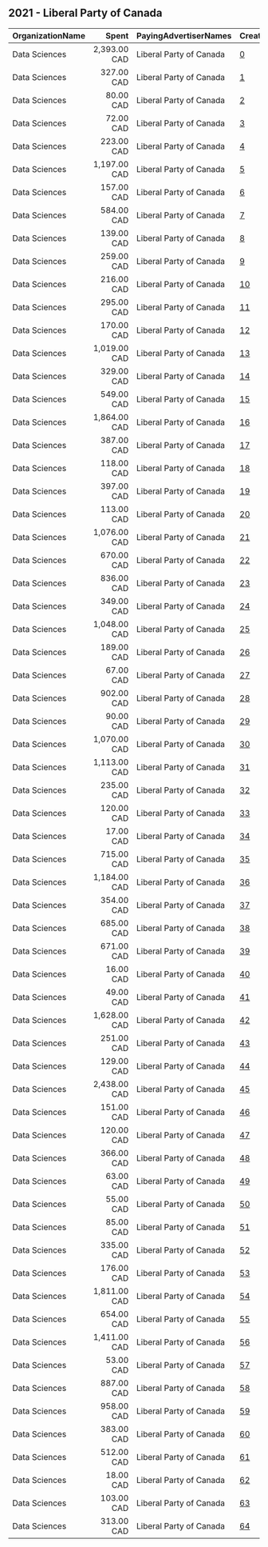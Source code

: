 ## 2021 - Liberal Party of Canada 
|OrganizationName|Spent|PayingAdvertiserNames|CreativeUrls|Impressions|Genders|AgeBrackets|CountryCodes|BillingAddresses|CandidateBallotInformation|
|:---|---:|:---|:---|---:|:---|:---|:---|:---|:---|
|Data Sciences|2,393.00 CAD|Liberal Party of Canada|[0](https://www.snap.com/political-ads/asset/307a6de4d4744e17d691287a9e7fe5be0a6c78c6b288c402c1e169e0a82c6c15?mediaType=mp4)|82,575||18+|canada|"423 rue St-Nicolas suite 400,Montreal,H2Y2P4,CA"|Liberal Party of Canada|
|Data Sciences|327.00 CAD|Liberal Party of Canada|[1](https://www.snap.com/political-ads/asset/a05836c27604bd679f8568064dd4e36d185e340eadd79d4546c415896dc3dcfb?mediaType=mp4)|25,514||18+|canada|"423 rue St-Nicolas suite 400,Montreal,H2Y2P4,CA"|Liberal Party of Canada|
|Data Sciences|80.00 CAD|Liberal Party of Canada|[2](https://www.snap.com/political-ads/asset/a05836c27604bd679f8568064dd4e36d185e340eadd79d4546c415896dc3dcfb?mediaType=mp4)|3,831||18+|canada|"423 rue St-Nicolas suite 400,Montreal,H2Y2P4,CA"|Liberal Party of Canada|
|Data Sciences|72.00 CAD|Liberal Party of Canada|[3](https://www.snap.com/political-ads/asset/bc31f0c52295b6fc7aeb0f0712b8f6ad36de43ef073bdb8e4e0667336404857d?mediaType=mp4)|3,131||18+|canada|"423 rue St-Nicolas suite 400,Montreal,H2Y2P4,CA"|Liberal Party of Canada|
|Data Sciences|223.00 CAD|Liberal Party of Canada|[4](https://www.snap.com/political-ads/asset/a04869d8f62cb195a8460ffe6ee441c8a20457b7e88256dda4851e2276e53e9c?mediaType=mp4)|16,912||18+|canada|"423 rue St-Nicolas suite 400,Montreal,H2Y2P4,CA"|Liberal Party of Canada|
|Data Sciences|1,197.00 CAD|Liberal Party of Canada|[5](https://www.snap.com/political-ads/asset/8398a08f1dde384e67c1cfc8cfae1f51ebcba2e1fdde63a943c5eecfdbd1341e?mediaType=mp4)|54,389||18+|canada|"423 rue St-Nicolas suite 400,Montreal,H2Y2P4,CA"|Liberal Party of Canada|
|Data Sciences|157.00 CAD|Liberal Party of Canada|[6](https://www.snap.com/political-ads/asset/307a6de4d4744e17d691287a9e7fe5be0a6c78c6b288c402c1e169e0a82c6c15?mediaType=mp4)|8,055||18+|canada|"423 rue St-Nicolas suite 400,Montreal,H2Y2P4,CA"|Liberal Party of Canada|
|Data Sciences|584.00 CAD|Liberal Party of Canada|[7](https://www.snap.com/political-ads/asset/8398a08f1dde384e67c1cfc8cfae1f51ebcba2e1fdde63a943c5eecfdbd1341e?mediaType=mp4)|24,029||18+|canada|"423 rue St-Nicolas suite 400,Montreal,H2Y2P4,CA"|Liberal Party of Canada|
|Data Sciences|139.00 CAD|Liberal Party of Canada|[8](https://www.snap.com/political-ads/asset/bc31f0c52295b6fc7aeb0f0712b8f6ad36de43ef073bdb8e4e0667336404857d?mediaType=mp4)|6,044||18+|canada|"423 rue St-Nicolas suite 400,Montreal,H2Y2P4,CA"|Liberal Party of Canada|
|Data Sciences|259.00 CAD|Liberal Party of Canada|[9](https://www.snap.com/political-ads/asset/afc15988028fca5b22f2e2005cc67e385b52b9fb91ef8457a29787ccb4289a1b?mediaType=mp4)|13,824||18+|canada|"423 rue St-Nicolas suite 400,Montreal,H2Y2P4,CA"|Liberal Party of Canada|
|Data Sciences|216.00 CAD|Liberal Party of Canada|[10](https://www.snap.com/political-ads/asset/0fe6f8dcc549d2935d367e569d3b62fe89e201752b52cee415a90fb5134682ef?mediaType=mp4)|10,069||18+|canada|"423 rue St-Nicolas suite 400,Montreal,H2Y2P4,CA"|Liberal Party of Canada|
|Data Sciences|295.00 CAD|Liberal Party of Canada|[11](https://www.snap.com/political-ads/asset/ffed37779ce77dfb93b01d2018f75b7f9343c0ccd185e5ebf2365c300d08bdb7?mediaType=mp4)|8,674||18+|canada|"423 rue St-Nicolas suite 400,Montreal,H2Y2P4,CA"|Liberal Party of Canada|
|Data Sciences|170.00 CAD|Liberal Party of Canada|[12](https://www.snap.com/political-ads/asset/df00456600fcc944b8314b574c26528cd0e257af4d5e86305ade162fc5b50ca8?mediaType=mp4)|7,463||18+|canada|"423 rue St-Nicolas suite 400,Montreal,H2Y2P4,CA"|Liberal Party of Canada|
|Data Sciences|1,019.00 CAD|Liberal Party of Canada|[13](https://www.snap.com/political-ads/asset/307a6de4d4744e17d691287a9e7fe5be0a6c78c6b288c402c1e169e0a82c6c15?mediaType=mp4)|33,776||18+|canada|"423 rue St-Nicolas suite 400,Montreal,H2Y2P4,CA"|Liberal Party of Canada|
|Data Sciences|329.00 CAD|Liberal Party of Canada|[14](https://www.snap.com/political-ads/asset/9e3568f9ca7121c984d357a2f41527ce70628934f8e4dc7b394d5c5f56e1dc50?mediaType=mp4)|12,985||18+|canada|"423 rue St-Nicolas suite 400,Montreal,H2Y2P4,CA"|Liberal Party of Canada|
|Data Sciences|549.00 CAD|Liberal Party of Canada|[15](https://www.snap.com/political-ads/asset/57478a5f48ae30d1e712649b87ef5d11f716718473d59657b103973df75bba2d?mediaType=mp4)|40,828||18+|canada|"423 rue St-Nicolas suite 400,Montreal,H2Y2P4,CA"|Liberal Party of Canada|
|Data Sciences|1,864.00 CAD|Liberal Party of Canada|[16](https://www.snap.com/political-ads/asset/0fe6f8dcc549d2935d367e569d3b62fe89e201752b52cee415a90fb5134682ef?mediaType=mp4)|77,766||18+|canada|"423 rue St-Nicolas suite 400,Montreal,H2Y2P4,CA"|Liberal Party of Canada|
|Data Sciences|387.00 CAD|Liberal Party of Canada|[17](https://www.snap.com/political-ads/asset/a04869d8f62cb195a8460ffe6ee441c8a20457b7e88256dda4851e2276e53e9c?mediaType=mp4)|26,962||18+|canada|"423 rue St-Nicolas suite 400,Montreal,H2Y2P4,CA"|Liberal Party of Canada|
|Data Sciences|118.00 CAD|Liberal Party of Canada|[18](https://www.snap.com/political-ads/asset/0fe6f8dcc549d2935d367e569d3b62fe89e201752b52cee415a90fb5134682ef?mediaType=mp4)|6,249||18+|canada|"423 rue St-Nicolas suite 400,Montreal,H2Y2P4,CA"|Liberal Party of Canada|
|Data Sciences|397.00 CAD|Liberal Party of Canada|[19](https://www.snap.com/political-ads/asset/12bd2a685a9362bf387637ff4493e4635e1262706d4e9184dc28fad40a12da90?mediaType=mp4)|32,260||18+|canada|"423 rue St-Nicolas suite 400,Montreal,H2Y2P4,CA"|Liberal Party of Canada|
|Data Sciences|113.00 CAD|Liberal Party of Canada|[20](https://www.snap.com/political-ads/asset/bc31f0c52295b6fc7aeb0f0712b8f6ad36de43ef073bdb8e4e0667336404857d?mediaType=mp4)|8,130||18+|canada|"423 rue St-Nicolas suite 400,Montreal,H2Y2P4,CA"|Liberal Party of Canada|
|Data Sciences|1,076.00 CAD|Liberal Party of Canada|[21](https://www.snap.com/political-ads/asset/658fad7a92c22dbe65b9d60ae68ed73a1c1ddd273e490d91bfc35aa3f080507d?mediaType=mp4)|52,572||18+|canada|"423 rue St-Nicolas suite 400,Montreal,H2Y2P4,CA"|Liberal Party of Canada|
|Data Sciences|670.00 CAD|Liberal Party of Canada|[22](https://www.snap.com/political-ads/asset/a05836c27604bd679f8568064dd4e36d185e340eadd79d4546c415896dc3dcfb?mediaType=mp4)|47,442||18+|canada|"423 rue St-Nicolas suite 400,Montreal,H2Y2P4,CA"|Liberal Party of Canada|
|Data Sciences|836.00 CAD|Liberal Party of Canada|[23](https://www.snap.com/political-ads/asset/70a4d15f6b9e15232bb8eb49f0df517a2489ecb48c860890d21bc243d175f7e4?mediaType=mp4)|66,205||18+|canada|"423 rue St-Nicolas suite 400,Montreal,H2Y2P4,CA"|Liberal Party of Canada|
|Data Sciences|349.00 CAD|Liberal Party of Canada|[24](https://www.snap.com/political-ads/asset/b0603d7420c99c99cb95b2e166119b7494ffbb7e2ca87855ab3c52ebfa4c2d85?mediaType=mp4)|36,073||18+|canada|"423 rue St-Nicolas suite 400,Montreal,H2Y2P4,CA"|Liberal Party of Canada|
|Data Sciences|1,048.00 CAD|Liberal Party of Canada|[25](https://www.snap.com/political-ads/asset/c9aa0e4a892293a66658050ff7fab5d387908ef75954cb1f9dc491d8ba64a18e?mediaType=mp4)|75,780||18+|canada|"423 rue St-Nicolas suite 400,Montreal,H2Y2P4,CA"|Liberal Party of Canada|
|Data Sciences|189.00 CAD|Liberal Party of Canada|[26](https://www.snap.com/political-ads/asset/a04869d8f62cb195a8460ffe6ee441c8a20457b7e88256dda4851e2276e53e9c?mediaType=mp4)|9,348||18+|canada|"423 rue St-Nicolas suite 400,Montreal,H2Y2P4,CA"|Liberal Party of Canada|
|Data Sciences|67.00 CAD|Liberal Party of Canada|[27](https://www.snap.com/political-ads/asset/9d036f94d1de8c0f4eff562bf209f52b44d75954cdcbd48f0caf6e51d36025de?mediaType=mp4)|2,173||18+|canada|"423 rue St-Nicolas suite 400,Montreal,H2Y2P4,CA"|Liberal Party of Canada|
|Data Sciences|902.00 CAD|Liberal Party of Canada|[28](https://www.snap.com/political-ads/asset/afc15988028fca5b22f2e2005cc67e385b52b9fb91ef8457a29787ccb4289a1b?mediaType=mp4)|30,021||18+|canada|"423 rue St-Nicolas suite 400,Montreal,H2Y2P4,CA"|Liberal Party of Canada|
|Data Sciences|90.00 CAD|Liberal Party of Canada|[29](https://www.snap.com/political-ads/asset/a04869d8f62cb195a8460ffe6ee441c8a20457b7e88256dda4851e2276e53e9c?mediaType=mp4)|6,630||18+|canada|"423 rue St-Nicolas suite 400,Montreal,H2Y2P4,CA"|Liberal Party of Canada|
|Data Sciences|1,070.00 CAD|Liberal Party of Canada|[30](https://www.snap.com/political-ads/asset/f34626d260027c84abec12a9a2a5800dd809b89e71b8b3b31d8a2ded809947ec?mediaType=mp4)|78,202||18+|canada|"423 rue St-Nicolas suite 400,Montreal,H2Y2P4,CA"|Liberal Party of Canada|
|Data Sciences|1,113.00 CAD|Liberal Party of Canada|[31](https://www.snap.com/political-ads/asset/cf23871482c04280d625a95611bdeb3643480a88dc308225510e57ebca64633e?mediaType=mp4)|72,620||18+|canada|"423 rue St-Nicolas suite 400,Montreal,H2Y2P4,CA"|Liberal Party of Canada|
|Data Sciences|235.00 CAD|Liberal Party of Canada|[32](https://www.snap.com/political-ads/asset/c9aa0e4a892293a66658050ff7fab5d387908ef75954cb1f9dc491d8ba64a18e?mediaType=mp4)|18,168||18+|canada|"423 rue St-Nicolas suite 400,Montreal,H2Y2P4,CA"|Liberal Party of Canada|
|Data Sciences|120.00 CAD|Liberal Party of Canada|[33](https://www.snap.com/political-ads/asset/307a6de4d4744e17d691287a9e7fe5be0a6c78c6b288c402c1e169e0a82c6c15?mediaType=mp4)|4,155||18+|canada|"423 rue St-Nicolas suite 400,Montreal,H2Y2P4,CA"|Liberal Party of Canada|
|Data Sciences|17.00 CAD|Liberal Party of Canada|[34](https://www.snap.com/political-ads/asset/0fe6f8dcc549d2935d367e569d3b62fe89e201752b52cee415a90fb5134682ef?mediaType=mp4)|678||18+|canada|"423 rue St-Nicolas suite 400,Montreal,H2Y2P4,CA"|Liberal Party of Canada|
|Data Sciences|715.00 CAD|Liberal Party of Canada|[35](https://www.snap.com/political-ads/asset/0fe6f8dcc549d2935d367e569d3b62fe89e201752b52cee415a90fb5134682ef?mediaType=mp4)|27,841||18+|canada|"423 rue St-Nicolas suite 400,Montreal,H2Y2P4,CA"|Liberal Party of Canada|
|Data Sciences|1,184.00 CAD|Liberal Party of Canada|[36](https://www.snap.com/political-ads/asset/1a9e766782dbaebdfcb630788150e5073f9a06fb0a008119397c630d06b9eb54?mediaType=mp4)|87,481||18+|canada|"423 rue St-Nicolas suite 400,Montreal,H2Y2P4,CA"|Liberal Party of Canada|
|Data Sciences|354.00 CAD|Liberal Party of Canada|[37](https://www.snap.com/political-ads/asset/a05836c27604bd679f8568064dd4e36d185e340eadd79d4546c415896dc3dcfb?mediaType=mp4)|17,720||18+|canada|"423 rue St-Nicolas suite 400,Montreal,H2Y2P4,CA"|Liberal Party of Canada|
|Data Sciences|685.00 CAD|Liberal Party of Canada|[38](https://www.snap.com/political-ads/asset/f34626d260027c84abec12a9a2a5800dd809b89e71b8b3b31d8a2ded809947ec?mediaType=mp4)|50,651||18+|canada|"423 rue St-Nicolas suite 400,Montreal,H2Y2P4,CA"|Liberal Party of Canada|
|Data Sciences|671.00 CAD|Liberal Party of Canada|[39](https://www.snap.com/political-ads/asset/bc31f0c52295b6fc7aeb0f0712b8f6ad36de43ef073bdb8e4e0667336404857d?mediaType=mp4)|46,214||18+|canada|"423 rue St-Nicolas suite 400,Montreal,H2Y2P4,CA"|Liberal Party of Canada|
|Data Sciences|16.00 CAD|Liberal Party of Canada|[40](https://www.snap.com/political-ads/asset/9e3568f9ca7121c984d357a2f41527ce70628934f8e4dc7b394d5c5f56e1dc50?mediaType=mp4)|791||18+|canada|"423 rue St-Nicolas suite 400,Montreal,H2Y2P4,CA"|Liberal Party of Canada|
|Data Sciences|49.00 CAD|Liberal Party of Canada|[41](https://www.snap.com/political-ads/asset/7aeaea02a68bfb023ba351283d5774dbcaf67ddf8856a420a328bea6c43c9678?mediaType=mp4)|2,603||18+|canada|"423 rue St-Nicolas suite 400,Montreal,H2Y2P4,CA"|Liberal Party of Canada|
|Data Sciences|1,628.00 CAD|Liberal Party of Canada|[42](https://www.snap.com/political-ads/asset/cc478d868d3f1918dcb717cab55440b74251436107d50606f2b84de80e22f0f8?mediaType=mp4)|117,767||18+|canada|"423 rue St-Nicolas suite 400,Montreal,H2Y2P4,CA"|Liberal Party of Canada|
|Data Sciences|251.00 CAD|Liberal Party of Canada|[43](https://www.snap.com/political-ads/asset/0d22e26a3bebdf2515942e2285f20a0ec03bc77061fd46ceed5f2ed38575e009?mediaType=mp4)|25,087||18+|canada|"423 rue St-Nicolas suite 400,Montreal,H2Y2P4,CA"|Liberal Party of Canada|
|Data Sciences|129.00 CAD|Liberal Party of Canada|[44](https://www.snap.com/political-ads/asset/a04869d8f62cb195a8460ffe6ee441c8a20457b7e88256dda4851e2276e53e9c?mediaType=mp4)|5,278||18+|canada|"423 rue St-Nicolas suite 400,Montreal,H2Y2P4,CA"|Liberal Party of Canada|
|Data Sciences|2,438.00 CAD|Liberal Party of Canada|[45](https://www.snap.com/political-ads/asset/afc15988028fca5b22f2e2005cc67e385b52b9fb91ef8457a29787ccb4289a1b?mediaType=mp4)|81,168||18+|canada|"423 rue St-Nicolas suite 400,Montreal,H2Y2P4,CA"|Liberal Party of Canada|
|Data Sciences|151.00 CAD|Liberal Party of Canada|[46](https://www.snap.com/political-ads/asset/9d036f94d1de8c0f4eff562bf209f52b44d75954cdcbd48f0caf6e51d36025de?mediaType=mp4)|11,533||18+|canada|"423 rue St-Nicolas suite 400,Montreal,H2Y2P4,CA"|Liberal Party of Canada|
|Data Sciences|120.00 CAD|Liberal Party of Canada|[47](https://www.snap.com/political-ads/asset/2a4d5aac2e53febecd4c40341fc5253c333e9f56297a409b77e3f3241b42e312?mediaType=mp4)|14,392||18+|canada|"423 rue St-Nicolas suite 400,Montreal,H2Y2P4,CA"|Liberal Party of Canada|
|Data Sciences|366.00 CAD|Liberal Party of Canada|[48](https://www.snap.com/political-ads/asset/8184e40d32c2dd8da3b0ed2cae29c70e886ffc25c2e3e51732c32c6b341a9220?mediaType=mp4)|51,776||18+|canada|"423 rue St-Nicolas suite 400,Montreal,H2Y2P4,CA"|Liberal Party of Canada|
|Data Sciences|63.00 CAD|Liberal Party of Canada|[49](https://www.snap.com/political-ads/asset/afc15988028fca5b22f2e2005cc67e385b52b9fb91ef8457a29787ccb4289a1b?mediaType=mp4)|2,824||18+|canada|"423 rue St-Nicolas suite 400,Montreal,H2Y2P4,CA"|Liberal Party of Canada|
|Data Sciences|55.00 CAD|Liberal Party of Canada|[50](https://www.snap.com/political-ads/asset/a05836c27604bd679f8568064dd4e36d185e340eadd79d4546c415896dc3dcfb?mediaType=mp4)|2,677||18+|canada|"423 rue St-Nicolas suite 400,Montreal,H2Y2P4,CA"|Liberal Party of Canada|
|Data Sciences|85.00 CAD|Liberal Party of Canada|[51](https://www.snap.com/political-ads/asset/307a6de4d4744e17d691287a9e7fe5be0a6c78c6b288c402c1e169e0a82c6c15?mediaType=mp4)|3,113||18+|canada|"423 rue St-Nicolas suite 400,Montreal,H2Y2P4,CA"|Liberal Party of Canada|
|Data Sciences|335.00 CAD|Liberal Party of Canada|[52](https://www.snap.com/political-ads/asset/bc31f0c52295b6fc7aeb0f0712b8f6ad36de43ef073bdb8e4e0667336404857d?mediaType=mp4)|24,259||18+|canada|"423 rue St-Nicolas suite 400,Montreal,H2Y2P4,CA"|Liberal Party of Canada|
|Data Sciences|176.00 CAD|Liberal Party of Canada|[53](https://www.snap.com/political-ads/asset/57478a5f48ae30d1e712649b87ef5d11f716718473d59657b103973df75bba2d?mediaType=mp4)|15,810||18+|canada|"423 rue St-Nicolas suite 400,Montreal,H2Y2P4,CA"|Liberal Party of Canada|
|Data Sciences|1,811.00 CAD|Liberal Party of Canada|[54](https://www.snap.com/political-ads/asset/8398a08f1dde384e67c1cfc8cfae1f51ebcba2e1fdde63a943c5eecfdbd1341e?mediaType=mp4)|137,422||18+|canada|"423 rue St-Nicolas suite 400,Montreal,H2Y2P4,CA"|Liberal Party of Canada|
|Data Sciences|654.00 CAD|Liberal Party of Canada|[55](https://www.snap.com/political-ads/asset/8398a08f1dde384e67c1cfc8cfae1f51ebcba2e1fdde63a943c5eecfdbd1341e?mediaType=mp4)|39,426||18+|canada|"423 rue St-Nicolas suite 400,Montreal,H2Y2P4,CA"|Liberal Party of Canada|
|Data Sciences|1,411.00 CAD|Liberal Party of Canada|[56](https://www.snap.com/political-ads/asset/7aeaea02a68bfb023ba351283d5774dbcaf67ddf8856a420a328bea6c43c9678?mediaType=mp4)|66,171||18+|canada|"423 rue St-Nicolas suite 400,Montreal,H2Y2P4,CA"|Liberal Party of Canada|
|Data Sciences|53.00 CAD|Liberal Party of Canada|[57](https://www.snap.com/political-ads/asset/afc15988028fca5b22f2e2005cc67e385b52b9fb91ef8457a29787ccb4289a1b?mediaType=mp4)|1,841||18+|canada|"423 rue St-Nicolas suite 400,Montreal,H2Y2P4,CA"|Liberal Party of Canada|
|Data Sciences|887.00 CAD|Liberal Party of Canada|[58](https://www.snap.com/political-ads/asset/8398a08f1dde384e67c1cfc8cfae1f51ebcba2e1fdde63a943c5eecfdbd1341e?mediaType=mp4)|67,785||18+|canada|"423 rue St-Nicolas suite 400,Montreal,H2Y2P4,CA"|Liberal Party of Canada|
|Data Sciences|958.00 CAD|Liberal Party of Canada|[59](https://www.snap.com/political-ads/asset/c9aa0e4a892293a66658050ff7fab5d387908ef75954cb1f9dc491d8ba64a18e?mediaType=mp4)|60,527||18+|canada|"423 rue St-Nicolas suite 400,Montreal,H2Y2P4,CA"|Liberal Party of Canada|
|Data Sciences|383.00 CAD|Liberal Party of Canada|[60](https://www.snap.com/political-ads/asset/a3620ca3d5a59cd89015d00fc8430cac7699c20c6ac3c12b0111e908ae2031e3?mediaType=mp4)|32,577||18+|canada|"423 rue St-Nicolas suite 400,Montreal,H2Y2P4,CA"|Liberal Party of Canada|
|Data Sciences|512.00 CAD|Liberal Party of Canada|[61](https://www.snap.com/political-ads/asset/21e01a01bf88934910c76a825746e24e4af363a9ae710dc429724a0ecac6295b?mediaType=mp4)|31,847||18+|canada|"423 rue St-Nicolas suite 400,Montreal,H2Y2P4,CA"|Liberal Party of Canada|
|Data Sciences|18.00 CAD|Liberal Party of Canada|[62](https://www.snap.com/political-ads/asset/cc478d868d3f1918dcb717cab55440b74251436107d50606f2b84de80e22f0f8?mediaType=mp4)|483||18+|canada|"423 rue St-Nicolas suite 400,Montreal,H2Y2P4,CA"|Liberal Party of Canada|
|Data Sciences|103.00 CAD|Liberal Party of Canada|[63](https://www.snap.com/political-ads/asset/48f1388eb55069667c17c438ceff214e318eb1a23e27dfb2c0e0a1a392908483?mediaType=mp4)|4,019||18+|canada|"423 rue St-Nicolas suite 400,Montreal,H2Y2P4,CA"|Liberal Party of Canada|
|Data Sciences|313.00 CAD|Liberal Party of Canada|[64](https://www.snap.com/political-ads/asset/0d22e26a3bebdf2515942e2285f20a0ec03bc77061fd46ceed5f2ed38575e009?mediaType=mp4)|23,196||18+|canada|"423 rue St-Nicolas suite 400,Montreal,H2Y2P4,CA"|Liberal Party of Canada|
